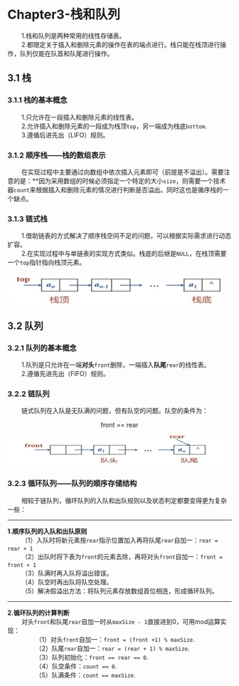 # Chapter3-栈和队列
&nbsp;&nbsp;&nbsp;&nbsp;&nbsp;&nbsp;&nbsp;&nbsp;1.栈和队列是两种常用的线性存储表。<br>
&nbsp;&nbsp;&nbsp;&nbsp;&nbsp;&nbsp;&nbsp;&nbsp;2.都限定关于插入和删除元素的操作在表的端点进行。栈只能在栈顶进行操作，队列仅能在队首和队尾进行操作。
## 3.1 栈
### 3.1.1 栈的基本概念
&nbsp;&nbsp;&nbsp;&nbsp;&nbsp;&nbsp;&nbsp;&nbsp;1.只允许在一段插入和删除元素的线性表。<br>
&nbsp;&nbsp;&nbsp;&nbsp;&nbsp;&nbsp;&nbsp;&nbsp;2.允许插入和删除元素的一段成为栈顶`top`，另一端成为栈底`bottom`.<br>
&nbsp;&nbsp;&nbsp;&nbsp;&nbsp;&nbsp;&nbsp;&nbsp;3.遵循后进先出（LIFO）规则。
### 3.1.2 顺序栈——栈的数组表示
&nbsp;&nbsp;&nbsp;&nbsp;&nbsp;&nbsp;&nbsp;&nbsp;在实现过程中主要通过向数组中依次插入元素即可（前提是不溢出）。需要注意的是：**因为采用数组的时候必须指定一个特定的大小`size`，则需要一个技术器`count`来根据插入和删除元素的情况进行判断是否溢出。同时这也是循序栈的一个缺点。
### 3.1.3 链式栈
&nbsp;&nbsp;&nbsp;&nbsp;&nbsp;&nbsp;&nbsp;&nbsp;1.借助链表的方式解决了顺序栈空间不足的问题，可以根据实际需求进行动态扩容。<br>
&nbsp;&nbsp;&nbsp;&nbsp;&nbsp;&nbsp;&nbsp;&nbsp;2.在实现过程中与单链表的实现方式类似。栈底的后继是`NULL`，在栈顶需要一个`top`指针指向栈顶元素。
<div align=center>
<img src="https://github.com/StrayerSQH/StrayerSQH_Learning/blob/main/%E5%85%B6%E4%BB%96%E6%94%AF%E6%8C%81%E6%96%87%E4%BB%B6/%E6%95%B0%E6%8D%AE%E7%BB%93%E6%9E%84%E4%B8%8E%E7%AE%97%E6%B3%95%E5%88%86%E6%9E%90/%E9%93%BE%E5%BC%8F%E6%A0%88.jpg" width="500" height="70">
</div>

## 3.2 队列
### 3.2.1 队列的基本概念
&nbsp;&nbsp;&nbsp;&nbsp;&nbsp;&nbsp;&nbsp;&nbsp;1.队列是只允许在一端**对头**`front`删除，一端插入**队尾**`rear`的线性表。<br>
&nbsp;&nbsp;&nbsp;&nbsp;&nbsp;&nbsp;&nbsp;&nbsp;2.遵循先进先出（FIFO）规则。
### 3.2.2 链队列
&nbsp;&nbsp;&nbsp;&nbsp;&nbsp;&nbsp;&nbsp;&nbsp;链式队列在入队是无队满的问题，但有队空的问题。队空的条件为：
<p align = 'center'>front == rear</p>
<div align=center>
<img src="https://github.com/StrayerSQH/StrayerSQH_Learning/blob/main/%E5%85%B6%E4%BB%96%E6%94%AF%E6%8C%81%E6%96%87%E4%BB%B6/%E6%95%B0%E6%8D%AE%E7%BB%93%E6%9E%84%E4%B8%8E%E7%AE%97%E6%B3%95%E5%88%86%E6%9E%90/%E9%93%BE%E9%98%9F%E5%88%97.jpg" width="500" height="70">
</div>

### 3.2.3 循环队列——队列的顺序存储结构
&nbsp;&nbsp;&nbsp;&nbsp;&nbsp;&nbsp;&nbsp;&nbsp;相较于链队列，循环队列的入队和出队规则以及状态判定都要变得更为复杂一些：<br>

-------------------
**1.顺序队列的入队和出队原则**<br>
&nbsp;&nbsp;&nbsp;&nbsp;&nbsp;&nbsp;&nbsp;&nbsp;（1）入队时将新元素按`rear`指示位置加入再将队尾`rear`自加一：`rear = rear + 1`<br>
&nbsp;&nbsp;&nbsp;&nbsp;&nbsp;&nbsp;&nbsp;&nbsp;（2）出队时将下表为`front`的元素去除，再将对头`front`自加一：`front = front + 1`<br>
&nbsp;&nbsp;&nbsp;&nbsp;&nbsp;&nbsp;&nbsp;&nbsp;（3）队满时再入队将溢出错误。<br>
&nbsp;&nbsp;&nbsp;&nbsp;&nbsp;&nbsp;&nbsp;&nbsp;（4）队空时再出队将队空处理。<br>
&nbsp;&nbsp;&nbsp;&nbsp;&nbsp;&nbsp;&nbsp;&nbsp;（5）解决假溢出方法：将队列元素存放数组首位相连，形成循环队列。

------------------
**2.循环队列的计算判断**<br>
&nbsp;&nbsp;&nbsp;&nbsp;&nbsp;&nbsp;&nbsp;&nbsp;对头`front`和队尾`rear`自加一时从`maxSize - 1`直接进到0，可用mod运算实现：<br>
&nbsp;&nbsp;&nbsp;&nbsp;&nbsp;&nbsp;&nbsp;&nbsp;&nbsp;&nbsp;&nbsp;&nbsp;&nbsp;&nbsp;&nbsp;&nbsp;（1）对头`front`自加一：`front = (front +1) % maxSize`.<br>
&nbsp;&nbsp;&nbsp;&nbsp;&nbsp;&nbsp;&nbsp;&nbsp;&nbsp;&nbsp;&nbsp;&nbsp;&nbsp;&nbsp;&nbsp;&nbsp;（2）队尾`rear`自加一：`rear = (rear + 1) % maxSize`.<br>
&nbsp;&nbsp;&nbsp;&nbsp;&nbsp;&nbsp;&nbsp;&nbsp;&nbsp;&nbsp;&nbsp;&nbsp;&nbsp;&nbsp;&nbsp;&nbsp;（3）队列初始化：`front == rear == 0`.<br>
&nbsp;&nbsp;&nbsp;&nbsp;&nbsp;&nbsp;&nbsp;&nbsp;&nbsp;&nbsp;&nbsp;&nbsp;&nbsp;&nbsp;&nbsp;&nbsp;（4）队空条件：`count == 0`.<br>
&nbsp;&nbsp;&nbsp;&nbsp;&nbsp;&nbsp;&nbsp;&nbsp;&nbsp;&nbsp;&nbsp;&nbsp;&nbsp;&nbsp;&nbsp;&nbsp;（5）队满条件：`count == maxSize`.
&nbsp;&nbsp;&nbsp;&nbsp;&nbsp;&nbsp;&nbsp;&nbsp;

